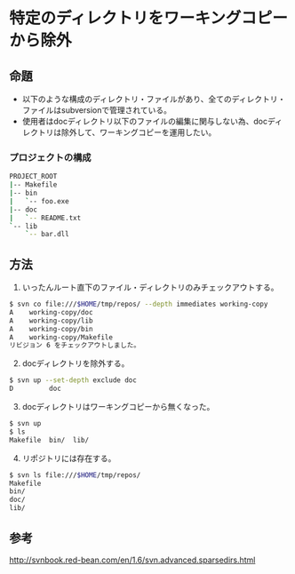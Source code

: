 ﻿# 特定のディレクトリをワーキングコピーから除外

## 命題

- 以下のような構成のディレクトリ・ファイルがあり、全てのディレクトリ・ファイルはsubversionで管理されている。
- 使用者はdocディレクトリ以下のファイルの編集に関与しない為、docディレクトリは除外して、ワーキングコピーを運用したい。

### プロジェクトの構成

```bash
PROJECT_ROOT
|-- Makefile
|-- bin
|   `-- foo.exe
|-- doc
|   `-- README.txt
`-- lib
    `-- bar.dll
```

## 方法

1) いったんルート直下のファイル・ディレクトリのみチェックアウトする。

```bash
$ svn co file:///$HOME/tmp/repos/ --depth immediates working-copy
A    working-copy/doc
A    working-copy/lib
A    working-copy/bin
A    working-copy/Makefile
リビジョン 6 をチェックアウトしました。
```

2) docディレクトリを除外する。

```bash
$ svn up --set-depth exclude doc
D         doc
```

3) docディレクトリはワーキングコピーから無くなった。

```bash
$ svn up
$ ls
Makefile  bin/  lib/
```


4) リポジトリには存在する。

```bash
$ svn ls file:///$HOME/tmp/repos/
Makefile
bin/
doc/
lib/
```
## 参考
http://svnbook.red-bean.com/en/1.6/svn.advanced.sparsedirs.html
